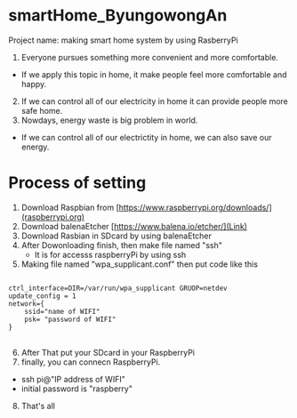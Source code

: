 # smartHome_ByungowongAn

Project name: making smart home system by using RasberryPi

1. Everyone pursues something more convenient and more comfortable.
- If we apply this topic in home, it make people feel more comfortable and happy.  
2. If we can control all of our electricity in home it can provide people more safe home.
3. Nowdays, energy waste is big problem in world.
- If we can control all of our electrictity in home, we can also save our energy.

# Process of setting
1. Download Raspbian from [https://www.raspberrypi.org/downloads/](raspberrypi.org)
2. Download balenaEtcher [https://www.balena.io/etcher/](Link)
3. Download Rasbian in SDcard by using balenaEtcher
4. After Dowonloading finish, then make file named "ssh" 
    - It is for accesss raspberryPi by using ssh
5. Making file named "wpa_supplicant.conf" then put code like this
<pre>
<code>
ctrl_interface=DIR=/var/run/wpa_supplicant GRUOP=netdev
update_config = 1
network={
    ssid="name of WIFI"
    psk= "password of WIFI"
}
</code>
</pre>
6. After That put your SDcard in your RaspberryPi
7. finally, you can connecn RaspberryPi.
- ssh pi@"IP address of WIFI"
- initial password is "raspberry"
8. That's all
